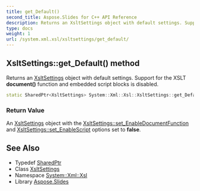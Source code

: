 ```yaml
---
title: get_Default()
second_title: Aspose.Slides for C++ API Reference
description: Returns an XsltSettings object with default settings. Support for the XSLT document() function and embedded script blocks is disabled.
type: docs
weight: 1
url: /system.xml.xsl/xsltsettings/get_default/
---
```

## XsltSettings::get_Default() method


Returns an [XsltSettings](../) object with default settings. Support for the XSLT **document()** function and embedded script blocks is disabled.

```cpp
static SharedPtr<XsltSettings> System::Xml::Xsl::XsltSettings::get_Default()
```


### Return Value

An [XsltSettings](../) object with the [XsltSettings::set_EnableDocumentFunction](../set_enabledocumentfunction/) and [XsltSettings::set_EnableScript](../set_enablescript/) options set to **false**.

## See Also

* Typedef [SharedPtr](../../../system/sharedptr/)
* Class [XsltSettings](../)
* Namespace [System::Xml::Xsl](../../)
* Library [Aspose.Slides](../../../)